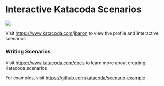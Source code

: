 # Interactive Katacoda Scenarios

[![](http://shields.katacoda.com/katacoda/jbaron/count.svg)](https://www.katacoda.com/jbaron "Get your profile on Katacoda.com")

Visit https://www.katacoda.com/jbaron to view the profile and interactive scenarios

### Writing Scenarios
Visit https://www.katacoda.com/docs to learn more about creating Katacoda scenarios

For examples, visit https://github.com/katacoda/scenario-example
